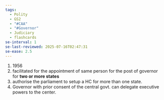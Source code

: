 ```yaml
---
tags:
  - Polity
  - GS2
  - "#CAA"
  - "#Governor"
  - Judiciary
  - flashcards
se-interval: 1
se-last-reviewed: 2025-07-16T02:47:31
se-ease: 2.5
---
```

1. 1956
2. facilitated for the appointment of same person for the post of governor for **two or more states**
3. authorise the parliament to setup a HC for more than one state.
4. Governor with prior consent of the central govt. can delegate executive powers to the center.